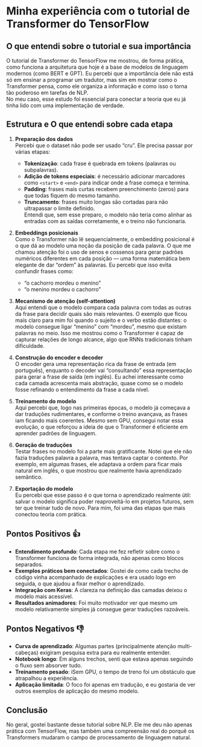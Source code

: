 # Minha experiência com o tutorial de Transformer do TensorFlow

## O que entendi sobre o tutorial e sua importância

O tutorial de Transformer do TensorFlow me mostrou, de forma prática, como funciona a arquitetura que hoje é a base de modelos de linguagem modernos (como BERT e GPT). Eu percebi que a importância dele não está só em ensinar a programar um tradutor, mas sim em mostrar como o Transformer pensa, como ele organiza a informação e como isso o torna tão poderoso em tarefas de NLP.  
No meu caso, esse estudo foi essencial para conectar a teoria que eu já tinha lido com uma implementação de verdade.

## Estrutura e O que entendi sobre cada etapa

1. **Preparação dos dados**  
   Percebi que o dataset não pode ser usado “cru”. Ele precisa passar por várias etapas:  
   - **Tokenização**: cada frase é quebrada em tokens (palavras ou subpalavras).  
   - **Adição de tokens especiais**: é necessário adicionar marcadores como `<start>` e `<end>` para indicar onde a frase começa e termina.  
   - **Padding**: frases mais curtas recebem preenchimento (zeros) para que todas fiquem do mesmo tamanho.  
   - **Truncamento**: frases muito longas são cortadas para não ultrapassar o limite definido.  
   Entendi que, sem esse preparo, o modelo não teria como alinhar as entradas com as saídas corretamente, e o treino não funcionaria.

2. **Embeddings posicionais**  
   Como o Transformer não lê sequencialmente, o embedding posicional é o que dá ao modelo uma noção da posição de cada palavra. O que me chamou atenção foi o uso de senos e cossenos para gerar padrões numéricos diferentes em cada posição — uma forma matemática bem elegante de dar “ordem” às palavras. Eu percebi que isso evita confundir frases como:  
   - “o cachorro mordeu o menino”  
   - “o menino mordeu o cachorro”

3. **Mecanismo de atenção (self-attention)**  
   Aqui entendi que o modelo compara cada palavra com todas as outras da frase para decidir quais são mais relevantes. O exemplo que ficou mais claro para mim foi quando o sujeito e o verbo estão distantes: o modelo consegue ligar “menino” com “mordeu”, mesmo que existam palavras no meio. Isso me mostrou como o Transformer é capaz de capturar relações de longo alcance, algo que RNNs tradicionais tinham dificuldade.

4. **Construção do encoder e decoder**  
   O encoder gera uma representação rica da frase de entrada (em português), enquanto o decoder vai “consultando” essa representação para gerar a frase de saída (em inglês). Eu achei interessante como cada camada acrescenta mais abstração, quase como se o modelo fosse refinando o entendimento da frase a cada nível.

5. **Treinamento do modelo**  
   Aqui percebi que, logo nas primeiras épocas, o modelo já começava a dar traduções rudimentares, e conforme o treino avançava, as frases iam ficando mais coerentes. Mesmo sem GPU, consegui notar essa evolução, o que reforçou a ideia de que o Transformer é eficiente em aprender padrões de linguagem.

6. **Geração de traduções**  
   Testar frases no modelo foi a parte mais gratificante. Notei que ele não fazia traduções palavra a palavra, mas tentava captar o contexto. Por exemplo, em algumas frases, ele adaptava a ordem para ficar mais natural em inglês, o que mostrou que realmente havia aprendizado semântico.

7. **Exportação do modelo**  
   Eu percebi que esse passo é o que torna o aprendizado realmente útil: salvar o modelo significa poder reaproveitá-lo em projetos futuros, sem ter que treinar tudo de novo. Para mim, foi uma das etapas que mais conectou teoria com prática.

## Pontos Positivos 👍

- **Entendimento profundo**: Cada etapa me fez refletir sobre como o Transformer funciona de forma integrada, não apenas como blocos separados.
- **Exemplos práticos bem conectados**: Gostei de como cada trecho de código vinha acompanhado de explicações e era usado logo em seguida, o que ajudou a fixar melhor o aprendizado.
- **Integração com Keras**: A clareza na definição das camadas deixou o modelo mais acessível.
- **Resultados animadores**: Foi muito motivador ver que mesmo um modelo relativamente simples já consegue gerar traduções razoáveis.

## Pontos Negativos 👎

- **Curva de aprendizado**: Algumas partes (principalmente atenção multi-cabeças) exigiram pesquisa extra para eu realmente entender.
- **Notebook longo**: Em alguns trechos, senti que estava apenas seguindo o fluxo sem absorver tudo.
- **Treinamento pesado**: iSem GPU, o tempo de treno foi um obstáculo que atrapalhou a experiência.
- **Aplicação limitada**: O foco foi apenas em tradução, e eu gostaria de ver outros exemplos de aplicação do mesmo modelo.

## Conclusão

No geral, gostei bastante desse tutorial sobre NLP. Ele me deu não apenas prática com TensorFlow, mas também uma compreensão real do porquê os Transformers mudaram o campo de processamento de linguagem natural. 
